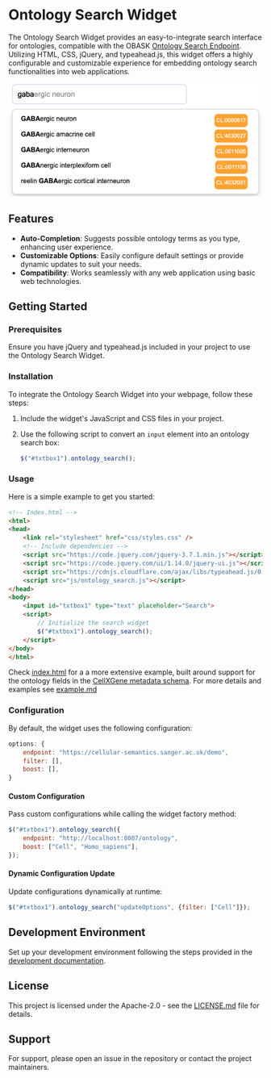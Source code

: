 # Ontology Search Widget

The Ontology Search Widget provides an easy-to-integrate search interface for ontologies, compatible with the OBASK [Ontology Search Endpoint](https://github.com/OBASKTools/ontology-search). Utilizing HTML, CSS, jQuery, and typeahead.js, this widget offers a highly configurable and customizable experience for embedding ontology search functionalities into web applications.

<p align="center">
    <img src="img/screenshot.png" alt="Ontology Search Widget" width="500"/>
</p>

## Features

- **Auto-Completion**: Suggests possible ontology terms as you type, enhancing user experience.
- **Customizable Options**: Easily configure default settings or provide dynamic updates to suit your needs.
- **Compatibility**: Works seamlessly with any web application using basic web technologies.

## Getting Started

### Prerequisites

Ensure you have jQuery and typeahead.js included in your project to use the Ontology Search Widget.

### Installation

To integrate the Ontology Search Widget into your webpage, follow these steps:

1. Include the widget's JavaScript and CSS files in your project.
2. Use the following script to convert an `input` element into an ontology search box:

    ```javascript
    $("#txtbox1").ontology_search();
    ```

### Usage

Here is a simple example to get you started:

```html
<!-- Index.html -->
<html>
<head>
    <link rel="stylesheet" href="css/styles.css" />
    <!-- Include dependencies -->
    <script src="https://code.jquery.com/jquery-3.7.1.min.js"></script>
    <script src="https://code.jquery.com/ui/1.14.0/jquery-ui.js"></script>
    <script src="https://cdnjs.cloudflare.com/ajax/libs/typeahead.js/0.11.1/typeahead.bundle.min.js"></script>
    <script src="js/ontology_search.js"></script>
</head>
<body>
    <input id="txtbox1" type="text" placeholder="Search">
    <script>
        // Initialize the search widget
        $("#txtbox1").ontology_search();
    </script>
</body>
</html>
```

Check [index.html](index.html) for a a more extensive example, built around support for the ontology fields in the [CellXGene metadata schema](https://github.com/chanzuckerberg/single-cell-curation/blob/main/schema/5.1.0/schema.md#obs-cell-metadata). For more details and examples see [example.md](https://github.com/OBASKTools/ontology-search-widget/blob/main/docs/example.md)

### Configuration

By default, the widget uses the following configuration:

```javascript
options: {
    endpoint: "https://cellular-semantics.sanger.ac.uk/demo",
    filter: [],
    boost: [],
}
```

#### Custom Configuration

Pass custom configurations while calling the widget factory method:

```javascript
$("#txtbox1").ontology_search({
    endpoint: "http://localhost:8007/ontology",
    boost: ["Cell", "Homo_sapiens"],
});
```

#### Dynamic Configuration Update

Update configurations dynamically at runtime:

```javascript
$("#txtbox1").ontology_search("updateOptions", {filter: ["Cell"]});
```

## Development Environment

Set up your development environment following the steps provided in the [development documentation](development.md).

## License

This project is licensed under the Apache-2.0 - see the [LICENSE.md](LICENSE.md) file for details.

## Support

For support, please open an issue in the repository or contact the project maintainers.
